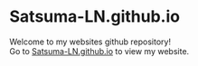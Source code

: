 # Satsuma-LN.github.io
Welcome to my websites github repository!  
Go to [Satsuma-LN.github.io](https://Satsuma-LN.github.io) to view my website.
